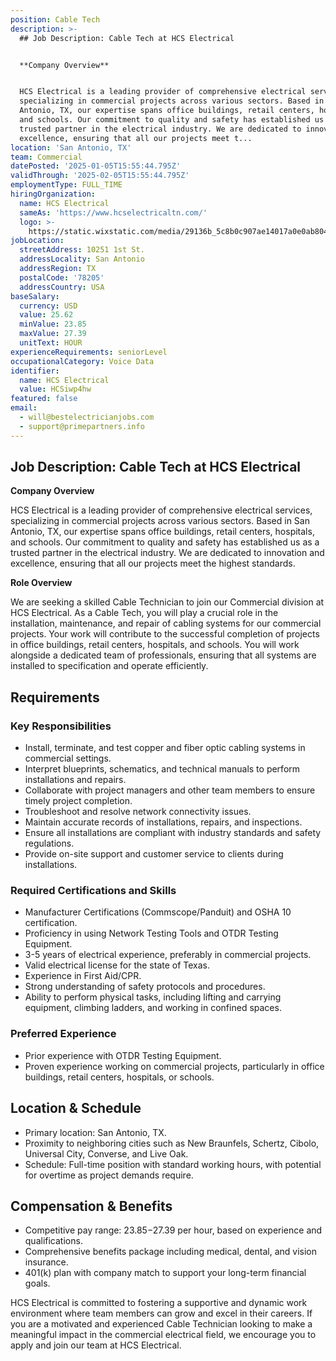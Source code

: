 ```yaml
---
position: Cable Tech
description: >-
  ## Job Description: Cable Tech at HCS Electrical


  **Company Overview**


  HCS Electrical is a leading provider of comprehensive electrical services,
  specializing in commercial projects across various sectors. Based in San
  Antonio, TX, our expertise spans office buildings, retail centers, hospitals,
  and schools. Our commitment to quality and safety has established us as a
  trusted partner in the electrical industry. We are dedicated to innovation and
  excellence, ensuring that all our projects meet t...
location: 'San Antonio, TX'
team: Commercial
datePosted: '2025-01-05T15:55:44.795Z'
validThrough: '2025-02-05T15:55:44.795Z'
employmentType: FULL_TIME
hiringOrganization:
  name: HCS Electrical
  sameAs: 'https://www.hcselectricaltn.com/'
  logo: >-
    https://static.wixstatic.com/media/29136b_5c8b0c907ae14017a0e0ab8046606ac9~mv2.png/v1/crop/x_63,y_193,w_388,h_118/fill/w_398,h_120,al_c,lg_1,q_85,enc_avif,quality_auto/Android%20Playstore%20Logo.png
jobLocation:
  streetAddress: 10251 1st St.
  addressLocality: San Antonio
  addressRegion: TX
  postalCode: '78205'
  addressCountry: USA
baseSalary:
  currency: USD
  value: 25.62
  minValue: 23.85
  maxValue: 27.39
  unitText: HOUR
experienceRequirements: seniorLevel
occupationalCategory: Voice Data
identifier:
  name: HCS Electrical
  value: HCSiwp4hw
featured: false
email:
  - will@bestelectricianjobs.com
  - support@primepartners.info
---
```




## Job Description: Cable Tech at HCS Electrical

**Company Overview**

HCS Electrical is a leading provider of comprehensive electrical services, specializing in commercial projects across various sectors. Based in San Antonio, TX, our expertise spans office buildings, retail centers, hospitals, and schools. Our commitment to quality and safety has established us as a trusted partner in the electrical industry. We are dedicated to innovation and excellence, ensuring that all our projects meet the highest standards.

**Role Overview**

We are seeking a skilled Cable Technician to join our Commercial division at HCS Electrical. As a Cable Tech, you will play a crucial role in the installation, maintenance, and repair of cabling systems for our commercial projects. Your work will contribute to the successful completion of projects in office buildings, retail centers, hospitals, and schools. You will work alongside a dedicated team of professionals, ensuring that all systems are installed to specification and operate efficiently.

## Requirements

### Key Responsibilities

- Install, terminate, and test copper and fiber optic cabling systems in commercial settings.
- Interpret blueprints, schematics, and technical manuals to perform installations and repairs.
- Collaborate with project managers and other team members to ensure timely project completion.
- Troubleshoot and resolve network connectivity issues.
- Maintain accurate records of installations, repairs, and inspections.
- Ensure all installations are compliant with industry standards and safety regulations.
- Provide on-site support and customer service to clients during installations.

### Required Certifications and Skills

- Manufacturer Certifications (Commscope/Panduit) and OSHA 10 certification.
- Proficiency in using Network Testing Tools and OTDR Testing Equipment.
- 3-5 years of electrical experience, preferably in commercial projects.
- Valid electrical license for the state of Texas.
- Experience in First Aid/CPR.
- Strong understanding of safety protocols and procedures.
- Ability to perform physical tasks, including lifting and carrying equipment, climbing ladders, and working in confined spaces.

### Preferred Experience

- Prior experience with OTDR Testing Equipment.
- Proven experience working on commercial projects, particularly in office buildings, retail centers, hospitals, or schools.

## Location & Schedule

- Primary location: San Antonio, TX.
- Proximity to neighboring cities such as New Braunfels, Schertz, Cibolo, Universal City, Converse, and Live Oak.
- Schedule: Full-time position with standard working hours, with potential for overtime as project demands require.

## Compensation & Benefits

- Competitive pay range: $23.85-$27.39 per hour, based on experience and qualifications.
- Comprehensive benefits package including medical, dental, and vision insurance.
- 401(k) plan with company match to support your long-term financial goals.

HCS Electrical is committed to fostering a supportive and dynamic work environment where team members can grow and excel in their careers. If you are a motivated and experienced Cable Technician looking to make a meaningful impact in the commercial electrical field, we encourage you to apply and join our team at HCS Electrical.

